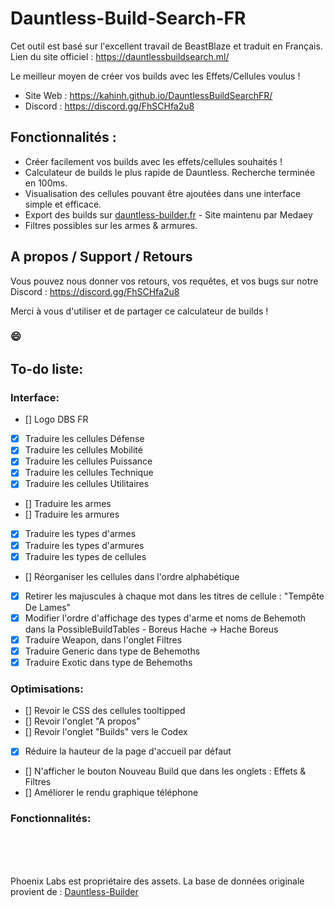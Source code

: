 # Dauntless-Build-Search-FR
Cet outil est basé sur l'excellent travail de BeastBlaze et traduit en Français.
Lien du site officiel : https://dauntlessbuildsearch.ml/

Le meilleur moyen de créer vos builds avec les Effets/Cellules voulus !

- Site Web : https://kahinh.github.io/DauntlessBuildSearchFR/
- Discord : https://discord.gg/FhSCHfa2u8

## Fonctionnalités :
- Créer facilement vos builds avec les effets/cellules souhaités !
- Calculateur de builds le plus rapide de Dauntless. Recherche terminée en 100ms.
- Visualisation des cellules pouvant être ajoutées dans une interface simple et efficace.
- Export des builds sur [dauntless-builder.fr](https://dauntless-builder.fr/) - Site maintenu par Medaey
- Filtres possibles sur les armes & armures.

## A propos / Support / Retours
Vous pouvez nous donner vos retours, vos requêtes, et vos bugs sur notre Discord : https://discord.gg/FhSCHfa2u8

Merci à vous d'utiliser et de partager ce calculateur de builds !

### 😄

## To-do liste:
### Interface:
- [] Logo DBS FR
- [X] Traduire les cellules Défense
- [X] Traduire les cellules Mobilité
- [X] Traduire les cellules Puissance
- [X] Traduire les cellules Technique
- [X] Traduire les cellules Utilitaires
- [] Traduire les armes
- [] Traduire les armures
- [X] Traduire les types d'armes
- [X] Traduire les types d'armures
- [X] Traduire les types de cellules
- [] Réorganiser les cellules dans l'ordre alphabétique
- [X] Retirer les majuscules à chaque mot dans les titres de cellule : "Tempête De Lames"
- [X] Modifier l'ordre d'affichage des types d'arme et noms de Behemoth dans la PossibleBuildTables - Boreus Hache -> Hache Boreus
- [X] Traduire Weapon, dans l'onglet Filtres
- [X] Traduire Generic dans type de Behemoths
- [X] Traduire Exotic dans type de Behemoths

### Optimisations:
- [] Revoir le CSS des cellules tooltipped
- [] Revoir l'onglet "A propos"
- [] Revoir l'onglet "Builds" vers le Codex
- [X] Réduire la hauteur de la page d'accueil par défaut
- [] N'afficher le bouton Nouveau Build que dans les onglets : Effets & Filtres
- [] Améliorer le rendu graphique téléphone

### Fonctionnalités:


<br/><br/><br/>

Phoenix Labs est propriétaire des assets.
La base de données originale provient de : [Dauntless-Builder](https://github.com/atomicptr/dauntless-builder)
